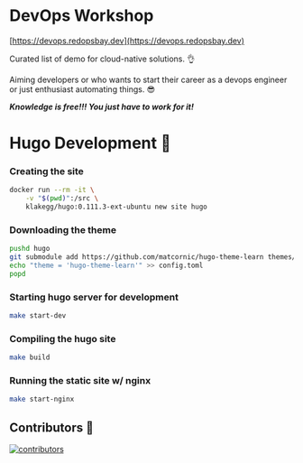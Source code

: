 # DevOps Workshop

[https://devops.redopsbay.dev](https://devops.redopsbay.dev)

Curated list of demo for cloud-native solutions. 👌

Aiming developers or who wants to start their career as a devops engineer or just enthusiast automating things. 😎

**_Knowledge is free!!! You just have to work for it!_**

# Hugo Development 🚧

### Creating the site

```bash
docker run --rm -it \
    -v "$(pwd)":/src \
    klakegg/hugo:0.111.3-ext-ubuntu new site hugo
```

### Downloading the theme

```bash
pushd hugo
git submodule add https://github.com/matcornic/hugo-theme-learn themes/hugo-theme-learn
echo "theme = 'hugo-theme-learn'" >> config.toml
popd
```

### Starting hugo server for development

```bash
make start-dev
```

### Compiling the hugo site

```bash
make build
```

### Running the static site w/ nginx

```bash
make start-nginx
```

## Contributors 🚧

[![contributors](https://contrib.rocks/image?repo=redopsbay/devops)](https://github.com/redopsbay/devops/graphs/contributors)
